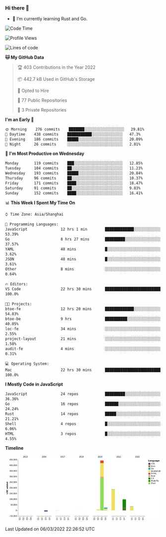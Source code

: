 ### Hi there 👋

- 🌱 I’m currently learning Rust and Go.

<!--START_SECTION:waka-->
![Code Time](http://img.shields.io/badge/Code%20Time-291%20hrs%2019%20mins-blue)

![Profile Views](http://img.shields.io/badge/Profile%20Views-0-blue)

![Lines of code](https://img.shields.io/badge/From%20Hello%20World%20I%27ve%20Written-795%20Thousand%20lines%20of%20code-blue)

**🐱 My GitHub Data** 

> 🏆 403 Contributions in the Year 2022
 > 
> 📦 442.7 kB Used in GitHub's Storage 
 > 
> 💼 Opted to Hire
 > 
> 📜 77 Public Repositories 
 > 
> 🔑 3 Private Repositories  
 > 
**I'm an Early 🐤** 

```text
🌞 Morning    276 commits    ███████░░░░░░░░░░░░░░░░░░   29.81% 
🌆 Daytime    438 commits    ███████████░░░░░░░░░░░░░░   47.3% 
🌃 Evening    186 commits    █████░░░░░░░░░░░░░░░░░░░░   20.09% 
🌙 Night      26 commits     ░░░░░░░░░░░░░░░░░░░░░░░░░   2.81%

```
📅 **I'm Most Productive on Wednesday** 

```text
Monday       119 commits    ███░░░░░░░░░░░░░░░░░░░░░░   12.85% 
Tuesday      104 commits    ██░░░░░░░░░░░░░░░░░░░░░░░   11.23% 
Wednesday    193 commits    █████░░░░░░░░░░░░░░░░░░░░   20.84% 
Thursday     96 commits     ██░░░░░░░░░░░░░░░░░░░░░░░   10.37% 
Friday       171 commits    ████░░░░░░░░░░░░░░░░░░░░░   18.47% 
Saturday     91 commits     ██░░░░░░░░░░░░░░░░░░░░░░░   9.83% 
Sunday       152 commits    ████░░░░░░░░░░░░░░░░░░░░░   16.41%

```


📊 **This Week I Spent My Time On** 

```text
⌚︎ Time Zone: Asia/Shanghai

💬 Programming Languages: 
JavaScript               12 hrs 1 min        █████████████░░░░░░░░░░░░   53.39% 
Go                       8 hrs 27 mins       █████████░░░░░░░░░░░░░░░░   37.57% 
YAML                     48 mins             █░░░░░░░░░░░░░░░░░░░░░░░░   3.62% 
JSON                     48 mins             █░░░░░░░░░░░░░░░░░░░░░░░░   3.61% 
Other                    8 mins              ░░░░░░░░░░░░░░░░░░░░░░░░░   0.64%

🔥 Editors: 
VS Code                  22 hrs 30 mins      █████████████████████████   100.0%

🐱‍💻 Projects: 
btoe-fe                  12 hrs 20 mins      █████████████░░░░░░░░░░░░   54.83% 
btoe-be                  9 hrs               ██████████░░░░░░░░░░░░░░░   40.05% 
loc-fe                   34 mins             ░░░░░░░░░░░░░░░░░░░░░░░░░   2.55% 
project-layout           21 mins             ░░░░░░░░░░░░░░░░░░░░░░░░░   1.58% 
audit-fe                 4 mins              ░░░░░░░░░░░░░░░░░░░░░░░░░   0.31%

💻 Operating System: 
Mac                      22 hrs 30 mins      █████████████████████████   100.0%

```

**I Mostly Code in JavaScript** 

```text
JavaScript               24 repos            █████████░░░░░░░░░░░░░░░░   36.36% 
Go                       16 repos            ██████░░░░░░░░░░░░░░░░░░░   24.24% 
Rust                     14 repos            █████░░░░░░░░░░░░░░░░░░░░   21.21% 
Shell                    4 repos             █░░░░░░░░░░░░░░░░░░░░░░░░   6.06% 
HTML                     3 repos             █░░░░░░░░░░░░░░░░░░░░░░░░   4.55%

```


**Timeline**

![Chart not found](https://raw.githubusercontent.com/elton/elton/main/charts/bar_graph.png) 


 Last Updated on 06/03/2022 22:26:52 UTC
<!--END_SECTION:waka-->

<!--
**elton/elton** is a ✨ _special_ ✨ repository because its `README.md` (this file) appears on your GitHub profile.

Here are some ideas to get you started:

- 🔭 I’m currently working on ...
- 🌱 I’m currently learning ...
- 👯 I’m looking to collaborate on ...
- 🤔 I’m looking for help with ...
- 💬 Ask me about ...
- 📫 How to reach me: ...
- 😄 Pronouns: ...
- ⚡ Fun fact: ...
-->
